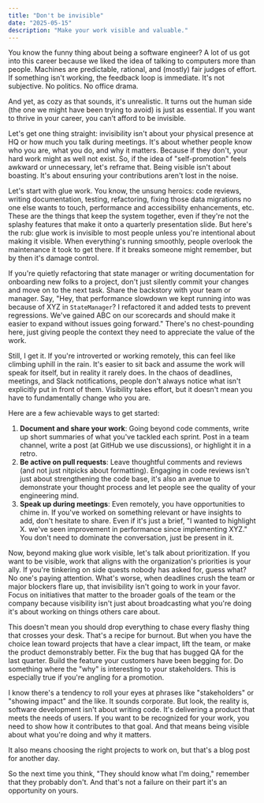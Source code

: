 ```yaml
---
title: "Don't be invisible"
date: "2025-05-15"
description: "Make your work visible and valuable."
---
```


You know the funny thing about being a software engineer? A lot of us got into this career because we liked the idea of talking to computers more than people. Machines are predictable, rational, and (mostly) fair judges of effort. If something isn't working, the feedback loop is immediate. It's not subjective. No politics. No office drama.

And yet, as cozy as that sounds, it's unrealistic. It turns out the human side (the one we might have been trying to avoid) is just as essential. If you want to thrive in your career, you can't afford to be invisible.

Let's get one thing straight: invisibility isn't about your physical presence at HQ or how much you talk during meetings. It's about whether people know who you are, what you do, and why it matters. Because if they don't, your hard work might as well not exist. So, if the idea of "self-promotion" feels awkward or unnecessary, let's reframe that. Being visible isn't about boasting. It's about ensuring your contributions aren't lost in the noise.

Let's start with glue work. You know, the unsung heroics: code reviews, writing documentation, testing, refactoring, fixing those data migrations no one else wants to touch, performance and accessibility enhancements, etc. These are the things that keep the system together, even if they're not the splashy features that make it onto a quarterly presentation slide. But here's the rub: glue work is invisible to most people unless you're intentional about making it visible. When everything's running smoothly, people overlook the maintenance it took to get there. If it breaks someone might remember, but by then it's damage control.

If you're quietly refactoring that state manager or writing documentation for onboarding new folks to a project, don't just silently commit your changes and move on to the next task. Share the backstory with your team or manager. Say, "Hey, that performance slowdown we kept running into was because of XYZ in `StateManager`? I refactored it and added tests to prevent regressions. We've gained ABC on our scorecards and should make it easier to expand without issues going forward." There's no chest-pounding here, just giving people the context they need to appreciate the value of the work.

Still, I get it. If you're introverted or working remotely, this can feel like climbing uphill in the rain. It's easier to sit back and assume the work will speak for itself, but in reality it rarely does. In the chaos of deadlines, meetings, and Slack notifications, people don't always notice what isn't explicitly put in front of them. Visibility takes effort, but it doesn't mean you have to fundamentally change who you are.

Here are a few achievable ways to get started:

1. **Document and share your work**: Going beyond code comments, write up short summaries of what you've tackled each sprint. Post in a team channel, write a post (at GitHub we use discussions), or highlight it in a retro.
2. **Be active on pull requests**: Leave thoughtful comments and reviews (and not just nitpicks about formatting). Engaging in code reviews isn't just about strengthening the code base, it's also an avenue to demonstrate your thought process and let people see the quality of your engineering mind.
3. **Speak up during meetings**: Even remotely, you have opportunities to chime in. If you've worked on something relevant or have insights to add, don't hesitate to share. Even if it's just a brief, "I wanted to highlight X. we've seen improvement in performance since implementing XYZ." You don't need to dominate the conversation, just be present in it.

Now, beyond making glue work visible, let's talk about prioritization. If you want to be visible, work that aligns with the organization's priorities is your ally. If you're tinkering on side quests nobody has asked for, guess what? No one's paying attention. What's worse, when deadlines crush the team or major blockers flare up, that invisibility isn't going to work in your favor. Focus on initiatives that matter to the broader goals of the team or the company because visibility isn't just about broadcasting what you're doing it's about working on things others care about.

This doesn't mean you should drop everything to chase every flashy thing that crosses your desk. That's a recipe for burnout. But when you have the choice lean toward projects that have a clear impact, lift the team, or make the product demonstrably better. Fix the bug that has bugged QA for the last quarter. Build the feature your customers have been begging for. Do something where the "why" is interesting to your stakeholders. This is especially true if you're angling for a promotion.

I know there's a tendency to roll your eyes at phrases like "stakeholders" or "showing impact" and the like. It sounds corporate. But look, the reality is, software development isn't about writing code. It's delivering a product that meets the needs of users. If you want to be recognized for your work, you need to show how it contributes to that goal. And that means being visible about what you're doing and why it matters.

It also means choosing the right projects to work on, but that's a blog post for another day.

So the next time you think, "They should know what I'm doing," remember that they probably don't. And that's not a failure on their part it's an opportunity on yours.
